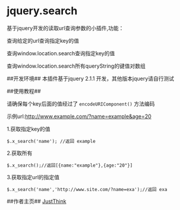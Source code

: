 jquery.search
======

基于jquery开发的读取url查询参数的小插件,功能：

查询给定的url查询指定key的值

查询window.location.search查询指定key的值

查询window.location.search所有queryString的键值对数组


##开发环境##
本插件基于jquery 2.1.1 开发，其他版本jquery请自行测试

##使用教程##

请确保每个key后面的值经过了 `encodeURIComponent()` 方法编码

示例url:http://www.example.com/?name=example&age=20

1.获取指定key的值

	$.x_search('name'); //返回 example

2.获取所有

	$.x_search();//返回[{name:"example"},{age:"20"}]

3.获取指定url的指定值

	$.x_search('name','http://www.site.com/?name=exa');//返回 exa

##作者主页##
[JustThink](http://www.ddhigh.com/ "JustThink")